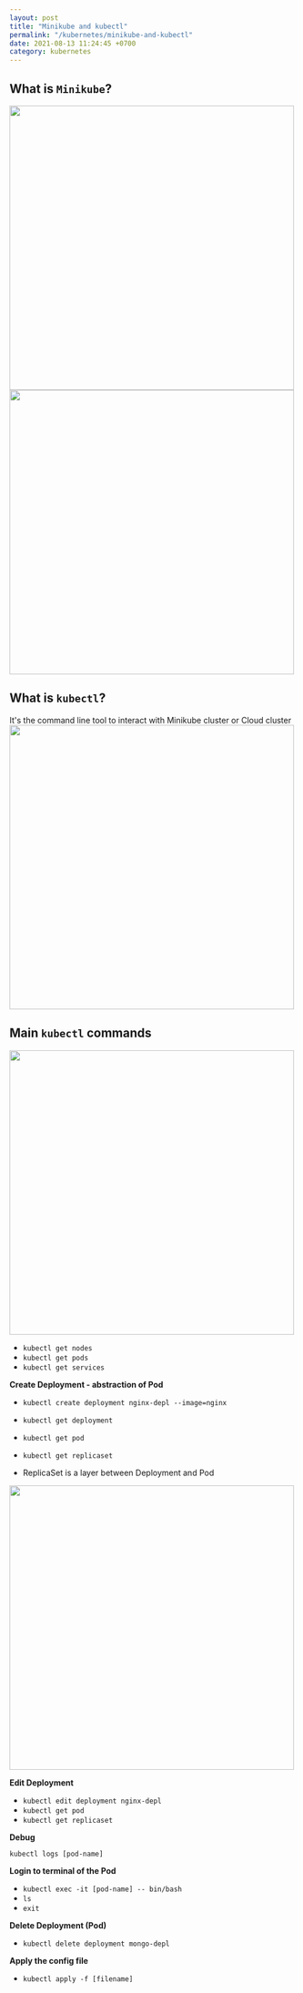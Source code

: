 ```yaml
---
layout: post
title: "Minikube and kubectl"
permalink: "/kubernetes/minikube-and-kubectl"
date: 2021-08-13 11:24:45 +0700
category: kubernetes
---
```

## What is `Minikube`?
<img width="500" src="https://user-images.githubusercontent.com/87863039/129361051-42894cfe-3c76-477e-8494-34c44933a7bc.png">
<img width="500" src="https://user-images.githubusercontent.com/87863039/129361129-6fd31a58-1dc8-4fc7-beb7-2d0a6a1031f9.png">

## What is `kubectl`?
It's the command line tool to interact with Minikube cluster or Cloud cluster
<img width="500" src="https://user-images.githubusercontent.com/87863039/129361592-b9dd6cf2-f543-407f-a2c9-4ae85a3fbc76.png">

## Main `kubectl` commands
<img width="500" src="https://user-images.githubusercontent.com/87863039/129447534-920821cd-5670-48bd-886d-d15b863133a7.png">

* `kubectl get nodes`
* `kubectl get pods`
* `kubectl get services`

**Create Deployment - abstraction of Pod**

* `kubectl create deployment nginx-depl --image=nginx`
* `kubectl get deployment`
* `kubectl get pod`
* `kubectl get replicaset`

* ReplicaSet is a layer between Deployment and Pod

<img width="500" src="https://user-images.githubusercontent.com/87863039/129447973-083d3f95-af6e-43df-873b-d0eca39626e8.png">

**Edit Deployment**

* `kubectl edit deployment nginx-depl`
* `kubectl get pod`
* `kubectl get replicaset`

**Debug**

`kubectl logs [pod-name]`

**Login to terminal of the Pod**

* `kubectl exec -it [pod-name] -- bin/bash`
* `ls`
* `exit`

**Delete Deployment (Pod)**

* `kubectl delete deployment mongo-depl`

**Apply the config file**

* `kubectl apply -f [filename]`





